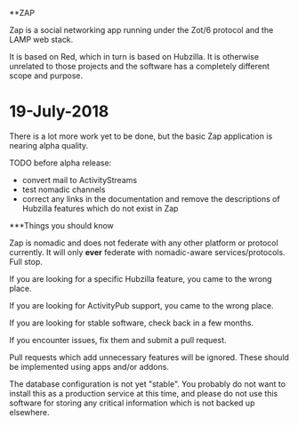 **ZAP

Zap is a social networking app running under the Zot/6 protocol and the LAMP web stack.

It is based on Red, which in turn is based on Hubzilla. It is otherwise unrelated to those projects and the software has a completely different scope and purpose. 


19-July-2018
============

There is a lot more work yet to be done, but the basic Zap application is nearing alpha quality.

TODO before alpha release:

* convert mail to ActivityStreams
* test nomadic channels
* correct any links in the documentation and remove the descriptions of Hubzilla features which do not exist in Zap



***Things you should know

Zap is nomadic and does not federate with any other platform or protocol currently. It will only **ever** federate with nomadic-aware services/protocols. Full stop. 

If you are looking for a specific Hubzilla feature, you came to the wrong place.

If you are looking for ActivityPub support, you came to the wrong place.

If you are looking for stable software, check back in a few months.

If you encounter issues, fix them and submit a pull request.

Pull requests which add unnecessary features will be ignored. These should be implemented using apps and/or addons.

The database configuration is not yet "stable". You probably do not want to install this as a production service at this time, and please do not use this software for storing any critical information which is not backed up elsewhere.   




  





